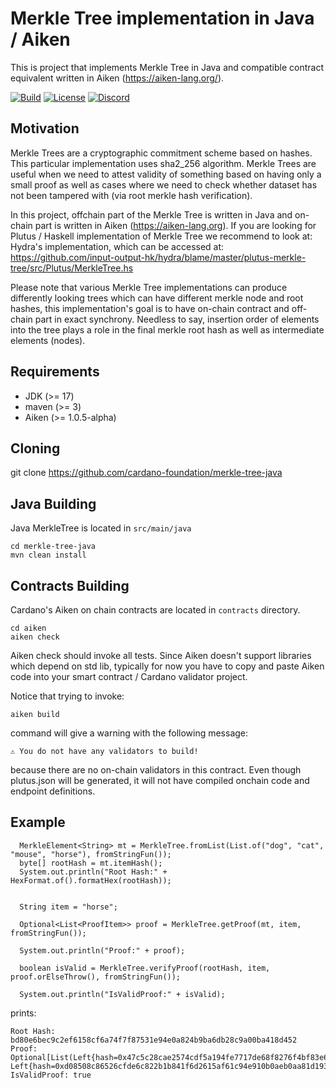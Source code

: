 # Merkle Tree implementation in Java / Aiken

This is project that implements Merkle Tree in Java and compatible contract equivalent written in Aiken (https://aiken-lang.org/).

[![Build](https://github.com/cardano-foundation/merkle-tree-java/actions/workflows/build.yml/badge.svg)](https://github.com/cardano-foundation/merkle-tree-java/actions/workflows/build.yml)
[![License](https://img.shields.io:/github/license/cardano-foundation/merkle-tree-java?label=license)](https://github.com/cardano-foundation/merkle-tree-java/blob/master/LICENSE)
[![Discord](https://img.shields.io/discord/1022471509173882950)](https://discord.gg/4WVNHgQ7bP)

## Motivation
Merkle Trees are a cryptographic commitment scheme based on hashes. This particular implementation uses sha2_256 algorithm.
Merkle Trees are useful when we need to attest validity of something based on having only a small proof as well as cases
where we need to check whether dataset has not been tampered with (via root merkle hash verification).

In this project, offchain part of the Merkle Tree is written in Java and on-chain part is written in Aiken (https://aiken-lang.org).
If you are looking for Plutus / Haskell implementation of Merkle Tree we recommend to look at: Hydra's implementation,
which can be accessed at: https://github.com/input-output-hk/hydra/blame/master/plutus-merkle-tree/src/Plutus/MerkleTree.hs

Please note that various Merkle Tree implementations can produce differently looking trees which can have
different merkle node and root hashes, this implementation's goal is to have on-chain contract and off-chain part
in exact synchrony. Needless to say, insertion order of elements into the tree plays
a role in the final merkle root hash as well as intermediate elements (nodes).

## Requirements
- JDK (>= 17)
- maven (>= 3)
- Aiken (>= 1.0.5-alpha)

## Cloning
git clone https://github.com/cardano-foundation/merkle-tree-java

## Java Building
Java MerkleTree is located in `src/main/java`
```
cd merkle-tree-java
mvn clean install
```

## Contracts Building
Cardano's Aiken on chain contracts are located in `contracts` directory.

```
cd aiken
aiken check
```

Aiken check should invoke all tests. Since Aiken doesn't support libraries which depend on std lib, typically for now
you have to copy and paste Aiken code into your smart contract / Cardano validator project.

Notice that trying to invoke:
```
aiken build
```
command will give a warning with the following message:
```
⚠ You do not have any validators to build!
```

because there are no on-chain validators in this contract. Even though plutus.json will be generated, it will not have
compiled onchain code and endpoint definitions.

## Example
```
  MerkleElement<String> mt = MerkleTree.fromList(List.of("dog", "cat", "mouse", "horse"), fromStringFun());
  byte[] rootHash = mt.itemHash();
  System.out.println("Root Hash:" + HexFormat.of().formatHex(rootHash));


  String item = "horse";

  Optional<List<ProofItem>> proof = MerkleTree.getProof(mt, item, fromStringFun());

  System.out.println("Proof:" + proof);

  boolean isValid = MerkleTree.verifyProof(rootHash, item, proof.orElseThrow(), fromStringFun());

  System.out.println("IsValidProof:" + isValid);
```
prints:
```
Root Hash: bd80e6bec9c2ef6158cf6a74f7f87531e94e0a824b9ba6db28c9a00ba418d452
Proof: Optional[List(Left{hash=0x47c5c28cae2574cdf5a194fe7717de68f8276f4bf83e653830925056aeb32a48}, Left{hash=0xd08508c86526cfde6c822b1b841f6d2615af61c94e910b0aeb0aa81d193f4ab5})]
IsValidProof: true
```
